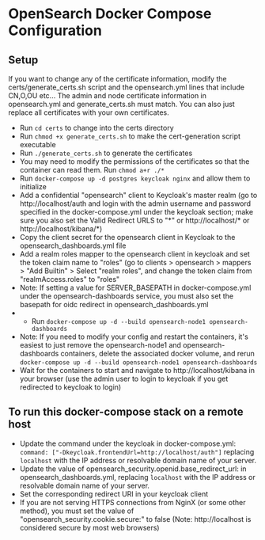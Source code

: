 # OpenSearch Docker Compose Configuration

## Setup

If you want to change any of the certificate information, modify the certs/generate_certs.sh script and the opensearch.yml lines that include CN,O,OU etc...  The admin and node certificate information in opensearch.yml and generate_certs.sh must match.
You can also just replace all certificates with your own certificates.
* Run `cd certs` to change into the certs directory
* Run `chmod +x generate_certs.sh` to make the cert-generation script executable
* Run `./generate_certs.sh` to generate the certificates
* You may need to modify the permissions of the certificates so that the container can read them.  Run `chmod a+r ./*`
* Run `docker-compose up -d postgres keycloak nginx` and allow them to initialize
* Add a confidential "opensearch" client to Keycloak's master realm (go to http://localhost/auth and login with the admin username and password specified in the docker-compose.yml under the keycloak section; make sure you also set the Valid Redirect URLS to "\*" or http://localhost/* or http://localhost/kibana/*)
* Copy the client secret for the opensearch client in Keycloak to the opensearch_dashboards.yml file
* Add a realm roles mapper to the opensearch client in keycloak and set the token claim name to "roles" (go to clients > opensearch > mappers > "Add Builtin" > Select "realm roles", and change the token claim from "realmAccess.roles" to "roles"
* Note: If setting a value for SERVER_BASEPATH in docker-compose.yml under the opensearch-dashboards service, you must also set the basepath for oidc redirect in opensearch_dashboards.yml
* * Run `docker-compose up -d --build opensearch-node1 opensearch-dashboards`
* Note: If you need to modify your config and restart the containers, it's easiest to just remove the opensearch-node1 and opensearch-dashboards containers, delete the associated docker volume, and rerun `docker-compose up -d --build opensearch-node1 opensearch-dashboards`
* Wait for the containers to start and navigate to http://localhost/kibana in your browser (use the admin user to login to keycloak if you get redirected to keycloak to login)

## To run this docker-compose stack on a remote host
* Update the command under the keycloak in docker-compose.yml: `command: ["-Dkeycloak.frontendUrl=http://localhost/auth"]` replacing `localhost` with the IP address or resolvable domain name of your server.
* Update the value of opensearch_security.openid.base_redirect_url: in opensearch_dashboards.yml, replacing `localhost` with the IP address or resolvable domain name of your server.
* Set the corresponding redirect URI in your keycloak client
* If you are not serving HTTPS connections from NginX (or some other method), you must set the value of "opensearch_security.cookie.secure:" to false (Note: http://localhost is considered secure by most web browsers)

